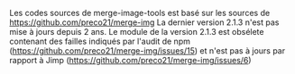 Les codes sources de merge-image-tools est basé  sur les sources de https://github.com/preco21/merge-img
La dernier version 2.1.3 n'est pas mise à jours depuis 2 ans.
Le module de la version 2.1.3 est obsélete contenant des failles indiqués par l'audit de npm (https://github.com/preco21/merge-img/issues/15) et n'est pas à jours par rapport à Jimp (https://github.com/preco21/merge-img/issues/6)

